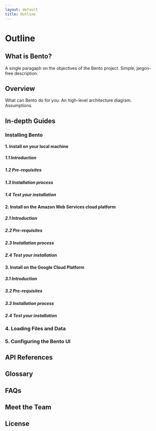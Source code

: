 ```yaml
---
layout: default
title: Outline
---
```

# Outline

## What is Bento?
A single paragaph on the objectives of the Bento project. Simple, jargon-free description.

## Overview
What can Bento do for you.
An high-level architecture diagram.
Assumptions.

## In-depth Guides

### Installing Bento
#### 1. Install on your local machine
##### 1.1 Introduction
##### 1.2 Pre-requisites
##### 1.3 Installation process
##### 1.4 Test your installation

#### 2. Install on the Amazon Web Services cloud platform 
##### 2.1 Introduction
##### 2.2 Pre-requisites
##### 2.3 Installation process
##### 2.4 Test your installation

#### 3. Install on the Google Cloud Platform
##### 3.1 Introduction
##### 3.2 Pre-requisites
##### 3.3 Installation process
##### 2.4 Test your installation

### 4. Loading Files and Data

### 5. Configuring the Bento UI

## API References

## Glossary

## FAQs

## Meet the Team

## License
